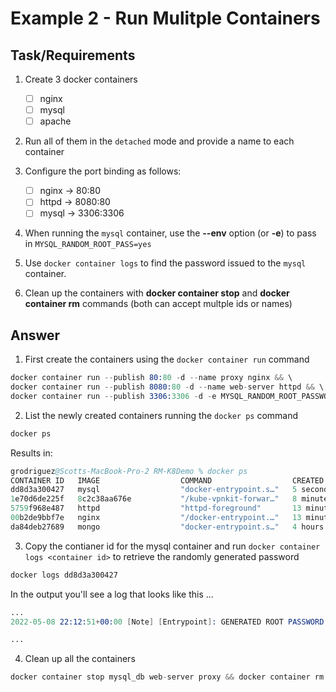 # Example 2 - Run Mulitple Containers

## Task/Requirements
1. Create 3 docker containers 
    - [ ] nginx
    - [ ] mysql
    - [ ] apache

2. Run all of them in the `detached` mode and provide a name to each container

3. Configure the port binding as follows: 
    - [ ] nginx -> 80:80
    - [ ] httpd -> 8080:80 
    - [ ] mysql -> 3306:3306

4. When running the `mysql` container, use the **--env** option (or **-e**) to pass in `MYSQL_RANDOM_ROOT_PASS=yes`

5. Use `docker container logs` to find the password issued to the `mysql` container. 

6. Clean up the containers with **docker container stop** and **docker container rm** commands (both can accept multple ids or names)

## Answer

1. First create the containers using the `docker container run` command
```s
docker container run --publish 80:80 -d --name proxy nginx && \
docker container run --publish 8080:80 -d --name web-server httpd && \
docker container run --publish 3306:3306 -d -e MYSQL_RANDOM_ROOT_PASSWORD=yes --name mysql_db mysql
```

2. List the newly created containers running the `docker ps` command
```s
docker ps
```

Results in: 
```s
grodriguez@Scotts-MacBook-Pro-2 RM-K8Demo % docker ps 
CONTAINER ID   IMAGE                  COMMAND                  CREATED          STATUS          PORTS                               NAMES
dd8d3a300427   mysql                  "docker-entrypoint.s…"   5 seconds ago    Up 5 seconds    0.0.0.0:3306->3306/tcp, 33060/tcp   mysql_db
1e70d6de225f   8c2c38aa676e           "/kube-vpnkit-forwar…"   8 minutes ago    Up 8 minutes                                        k8s_vpnkit-controller_vpnkit-controller_kube-system_c7e66e4a-dbe9-4498-85d5-2fc05c381731_1234
5759f968e487   httpd                  "httpd-foreground"       13 minutes ago   Up 13 minutes   0.0.0.0:8080->80/tcp                web-server
00b2de9bbf7e   nginx                  "/docker-entrypoint.…"   13 minutes ago   Up 13 minutes   0.0.0.0:80->80/tcp                  proxy
da84deb27689   mongo                  "docker-entrypoint.s…"   4 hours ago      Up 4 hours      27017/tcp                           mongo
```

3. Copy the contianer id for the mysql container and run `docker container logs <container id>` to retrieve the randomly generated password

```s
docker logs dd8d3a300427
```

In the output you'll see a log that looks like this ... 

```s
...
2022-05-08 22:12:51+00:00 [Note] [Entrypoint]: GENERATED ROOT PASSWORD: Q3AwzQE5+8NshUyv78s7vNOWD0HopzWS

...
```

4. Clean up all the containers

```s
docker container stop mysql_db web-server proxy && docker container rm mysql_db web-server proxy
``` 
